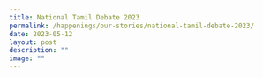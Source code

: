 ```yaml
---
title: National Tamil Debate 2023
permalink: /happenings/our-stories/national-tamil-debate-2023/
date: 2023-05-12
layout: post
description: ""
image: ""
---
```

